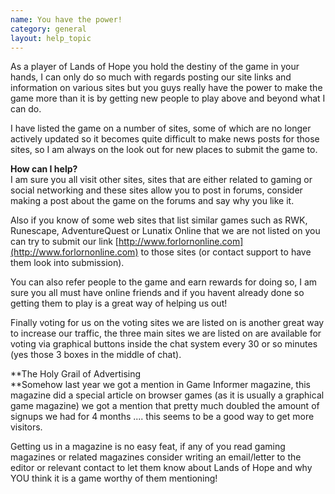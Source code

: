 ```yaml
---
name: You have the power!
category: general
layout: help_topic
---
```

As a player of Lands of Hope you hold the destiny of the game in your hands, I can only do so much with regards posting our site links and information on various sites but you guys really have the power to make the game more than it is by getting new people to play above and beyond what I can do.

I have listed the game on a number of sites, some of which are no longer actively updated so it becomes quite difficult to make news posts for those sites, so I am always on the look out for new places to submit the game to.

**How can I help?**  
I am sure you all visit other sites, sites that are either related to gaming or social networking and these sites allow you to post in forums, consider making a post about the game on the forums and say why you like it.

Also if you know of some web sites that list similar games such as RWK, Runescape, AdventureQuest or Lunatix Online that we are not listed on you can try to submit our link [http://www.forlornonline.com](http://www.forlornonline.com) to those sites (or contact support to have them look into submission).

You can also refer people to the game and earn rewards for doing so, I am sure you all must have online friends and if you havent already done so getting them to play is a great way of helping us out!

Finally voting for us on the voting sites we are listed on is another great way to increase our traffic, the three main sites we are listed on are available for voting via graphical buttons inside the chat system every 30 or so minutes (yes those 3 boxes in the middle of chat).

**The Holy Grail of Advertising  
**Somehow last year we got a mention in Game Informer magazine, this magazine did a special article on browser games (as it is usually a graphical game magazine) we got a mention that pretty much doubled the amount of signups we had for 4 months .... this seems to be a good way to get more visitors.

Getting us in a magazine is no easy feat, if any of you read gaming magazines or related magazines consider writing an email/letter to the editor or relevant contact to let them know about Lands of Hope and why YOU think it is a game worthy of them mentioning!